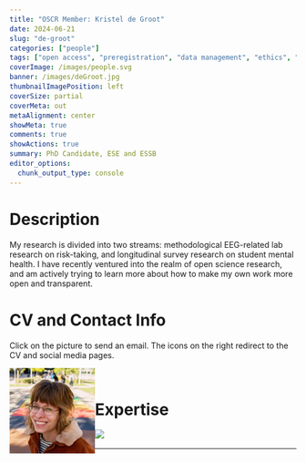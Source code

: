 ```yaml
---
title: "OSCR Member: Kristel de Groot"
date: 2024-06-21
slug: "de-groot"
categories: ["people"]
tags: ["open access", "preregistration", "data management", "ethics", "school-ese", "school-essb"] # top 3 categories + unique + school
coverImage: /images/people.svg
banner: /images/deGroot.jpg
thumbnailImagePosition: left
coverSize: partial
coverMeta: out
metaAlignment: center
showMeta: true
comments: true
showActions: true
summary: PhD Candidate, ESE and ESSB
editor_options: 
  chunk_output_type: console
---
```




# Description

My research is divided into two streams: methodological EEG-related lab research on risk-taking, and longitudinal survey research on student mental health. I have recently ventured into the realm of open science research, and am actively trying to learn more about how to make my own work more open and transparent.

# CV and Contact Info

Click on the picture to send an email. The icons on the right redirect to the CV and social media pages.

<!-- EMAIL -->
<p>
  <a href="mailto:k.degroot@ese.eur.nl">
  <img border="0" alt="Kristel de Groot" src="/images/deGroot.jpg" width="150" height="150" align="left">
  </a>
</p>

<!-- CV -->
<p align="center">
  <a href="https://drive.google.com/file/d/1zY8Q0g-tkMgXhjVbylmh1FoZAOsNRaCg" class="fa fa-file fa-2x" style="color:#00B969;">
  </a>
</p>

<!-- RESEARCHGATE -->
<p align="center">
  <a href="https://www.researchgate.net/profile/Kristel-De-Groot" class="ai ai-researchgate fa-2x" style="color:#000000;">
  </a>
</p>

<!-- PERSONAL WEBSITE -->
<p align="center">
  <a href="https://pure.eur.nl/en/persons/kristel-de-groot" class="fa fa-link fa-2x" style="color:#000000;">
  </a>
</p>

<BR>

# Expertise

<img src="{{< blogdown/postref >}}index_files/figure-html/radarPlot-1.png" width="576" />

***


